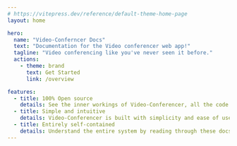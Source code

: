 ```yaml
---
# https://vitepress.dev/reference/default-theme-home-page
layout: home

hero:
  name: "Video-Conferncer Docs"
  text: "Documentation for the Video conferencer web app!"
  tagline: "Video conferencing like you've never seen it before."
  actions:
    - theme: brand
      text: Get Started
      link: /overview

features:
  - title: 100% Open source
    details: See the inner workings of Video-Conferencer, all the code is hosted on Github!
  - title: Simple and intuitive
    details: Video-Conferencer is built with simplicity and ease of use in mind.
  - title: Entirely self-contained
    details: Understand the entire system by reading through these docs!
---
```

